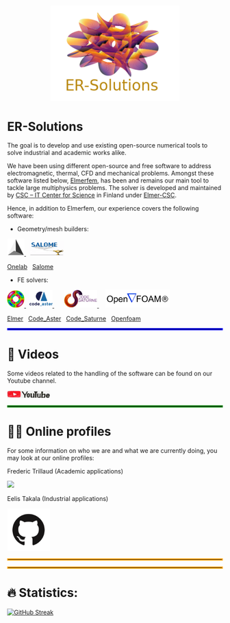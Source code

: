 <!--
- 🔭 currently working on ...
- 🌱 currently learning ...
- 💬 Ask me about ...
- 📫 How to reach me: ...
- ⚡ Fun fact: ...
-->

<div id="header" align="center">
  <img src="./Icons/logo-ERSolutions.png" width="300"/>
</div>

# ER-Solutions

The goal is to develop and use existing open-source numerical tools to solve industrial and academic works alike.

We have been using different open-source and free software to address electromagnetic, thermal, CFD and mechanical problems. Amongst these software listed below, [Elmerfem](http://www.elmerfem.org/blog/), has been and remains our main tool to tackle large multiphysics problems. The solver is developed and maintained by [CSC – IT Center for Science](https://www.csc.fi/en/home) in Finland under [Elmer-CSC](https://www.csc.fi/web/elmer).

Hence, in addition to Elmerfem, our experience covers the following software:

- Geometry/mesh builders:
<div align="left">
 <a href="https://onelab.info/" rel="onelab">
    <img src="./Icons/gmsh.png" width="40">
 </a>
 &nbsp;
 <a href="https://www.salome-platform.org/" rel="salome">
    <img src="./Icons/salome.png" width="80">
 </a>
</div>

[Onelab](https://onelab.info/)
&nbsp;
[Salome](https://www.salome-platform.org/)

- FE solvers:
<div align="left">
 <a href="http://www.elmerfem.org/blog/" rel="elmer">
    <img src="./Icons/elmer.jpeg" width="40">
 </a>
 &nbsp;
 <a href="https://www.code-aster.org/spip.php?rubrique2" rel="aster">
    <img src="./Icons/aster.png" width="54">
 </a>
 &nbsp; &nbsp; &nbsp;
 <a href="https://www.code-saturne.org/cms/web/" rel="saturne">
    <img src="./Icons/saturne.jpeg" width="77">
 </a>
 &nbsp; &nbsp;
 <a href="https://openfoam.org/" rel="openfoam">
    <img src="./Icons/openfoam.png" width="150">
 </a>
</div>

[Elmer](http://www.elmerfem.org/blog/)
&nbsp;
[Code_Aster](https://www.code-aster.org/spip.php?rubrique2)
&nbsp;
[Code_Saturne](https://www.code-saturne.org/cms/web/)
&nbsp;
[Openfoam](https://openfoam.org/)


<hr style="border:2px solid blue">

#  🎥 Videos

Some videos related to the handling of the software can be found on our Youtube channel.

<div align="left">
 <a href="https://www.youtube.com/channel/UCqqFPz7OU5G5i-xOqeDPnMw">
    <img src="./Icons/youtube.jpeg" width="100"/>
 </a>
</div>

<hr style="border:2px solid green">

# 🧑‍🔬 Online profiles

For some information on who we are and what we are currently doing, you may look at our online profiles:

Frederic Trillaud (Academic applications)
<div align="left">
 <a href="https://scholar.google.com/citations?user=KK0VX34AAAAJ&hl=en" rel="googlescholar">
    <img src="./Pictures/foto.jpeg" width="100">
 </a>
</div>

Eelis Takala (Industrial applications)
<div align="left">
 <a href="https://github.com/ettaka/" rel="github">
    <img src="./Icons/github.png" width="100">
 </a>
</div>


<hr style="border:2px solid orange">
<hr style="border:2px solid orange">

# :fire: Statistics:

[![GitHub Streak](http://github-readme-streak-stats.herokuapp.com?user=your-github-username&theme=dark&background=000000)](https://git.io/streak-stats)
